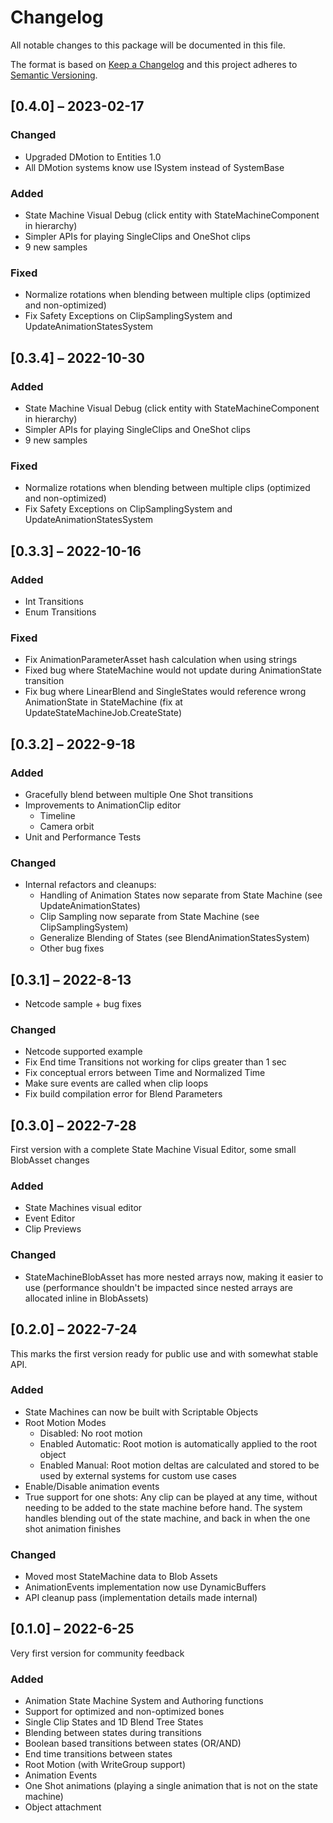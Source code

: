 # Changelog

All notable changes to this package will be documented in this file.

The format is based on [Keep a Changelog](http://keepachangelog.com/en/1.0.0/)
and this project adheres to [Semantic
Versioning](http://semver.org/spec/v2.0.0.html).

## [0.4.0] – 2023-02-17

### Changed
- Upgraded DMotion to Entities 1.0
- All DMotion systems know use ISystem instead of SystemBase

### Added
- State Machine Visual Debug (click entity with StateMachineComponent in hierarchy)
- Simpler APIs for playing SingleClips and OneShot clips
- 9 new samples

### Fixed
- Normalize rotations when blending between multiple clips (optimized and non-optimized)
- Fix Safety Exceptions on ClipSamplingSystem and UpdateAnimationStatesSystem
 
## [0.3.4] – 2022-10-30

### Added
- State Machine Visual Debug (click entity with StateMachineComponent in hierarchy)
- Simpler APIs for playing SingleClips and OneShot clips
- 9 new samples

### Fixed
- Normalize rotations when blending between multiple clips (optimized and non-optimized)
- Fix Safety Exceptions on ClipSamplingSystem and UpdateAnimationStatesSystem


## [0.3.3] – 2022-10-16

### Added
- Int Transitions
- Enum Transitions

### Fixed
- Fix AnimationParameterAsset hash calculation when using strings
- Fixed bug where StateMachine would not update during AnimationState transition
- Fix bug where LinearBlend and SingleStates would reference wrong AnimationState in StateMachine (fix at UpdateStateMachineJob.CreateState)

## [0.3.2] – 2022-9-18

### Added

- Gracefully blend between multiple One Shot transitions
- Improvements to AnimationClip editor
  - Timeline
  - Camera orbit
- Unit and Performance Tests

### Changed
- Internal refactors and cleanups:
  - Handling of Animation States now separate from State Machine (see UpdateAnimationStates)
  - Clip Sampling now separate from State Machine (see ClipSamplingSystem)
  - Generalize Blending of States (see BlendAnimationStatesSystem)
  - Other bug fixes

## [0.3.1] – 2022-8-13

- Netcode sample + bug fixes

### Changed

- Netcode supported example
- Fix End time Transitions not working for clips greater than 1 sec
- Fix conceptual errors between Time and Normalized Time
- Make sure events are called when clip loops
- Fix build compilation error for Blend Parameters

## [0.3.0] – 2022-7-28

First version with a complete State Machine Visual Editor, some small BlobAsset changes

### Added

- State Machines visual editor
- Event Editor
- Clip Previews

### Changed

- StateMachineBlobAsset has more nested arrays now, making it easier to use (performance shouldn't be impacted since nested arrays are allocated inline in BlobAssets)

## [0.2.0] – 2022-7-24

This marks the first version ready for public use and with somewhat stable API.

### Added

- State Machines can now be built with Scriptable Objects
- Root Motion Modes
    - Disabled: No root motion
    - Enabled Automatic: Root motion is automatically applied to the root object
    - Enabled Manual: Root motion deltas are calculated and stored to be used by external systems for custom use cases
- Enable/Disable animation events
- True support for one shots: Any clip can be played at any time, without needing to be added to the state machine before hand. The system handles blending out of the state machine, and back in when the one shot animation finishes

### Changed

- Moved most StateMachine data to Blob Assets
- AnimationEvents implementation now use DynamicBuffers
- API cleanup pass (implementation details made internal)

## [0.1.0] – 2022-6-25

Very first version for community feedback

### Added

- Animation State Machine System and Authoring functions
- Support for optimized and non-optimized bones
- Single Clip States and 1D Blend Tree States
- Blending between states during transitions
- Boolean based transitions between states (OR/AND)
- End time transitions between states
- Root Motion (with WriteGroup support)
- Animation Events
- One Shot animations (playing a single animation that is not on the state machine)
- Object attachment
